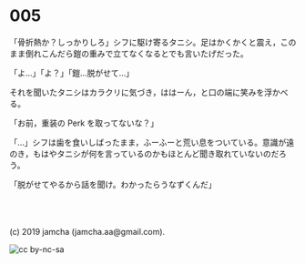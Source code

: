 

# 005

「骨折熱か？しっかりしろ」シフに駆け寄るタニシ。足はかくかくと震え，このまま倒れこんだら鎧の重みで立てなくなるとでも言いたげだった。

「よ…」「よ？」「鎧…脱がせて…」

それを聞いたタニシはカラクリに気づき，ははーん，と口の端に笑みを浮かべる。

「お前，重装の Perk を取ってないな？」

「…」シフは歯を食いしばったまま，ふーふーと荒い息をついている。意識が遠のき，もはやタニシが何を言っているのかもほとんど聞き取れていないのだろう。

「脱がせてやるから話を聞け。わかったらうなずくんだ」

<br>

<br>
<br>
(c) 2019 jamcha (jamcha.aa@gmail.com).

![cc by-nc-sa](https://i.creativecommons.org/l/by-nc-sa/4.0/88x31.png)

